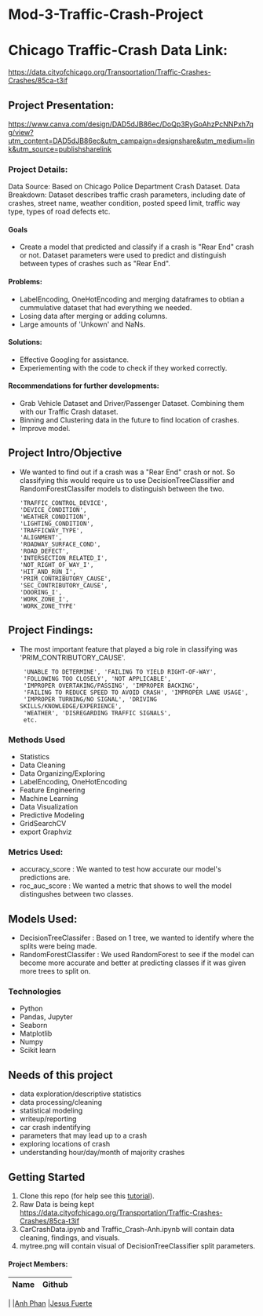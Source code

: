 # Mod-3-Traffic-Crash-Project


# Chicago Traffic-Crash Data Link:
https://data.cityofchicago.org/Transportation/Traffic-Crashes-Crashes/85ca-t3if

## Project Presentation:
https://www.canva.com/design/DAD5dJB86ec/DoQp3RyGoAhzPcNNPxh7qg/view?utm_content=DAD5dJB86ec&utm_campaign=designshare&utm_medium=link&utm_source=publishsharelink

### Project Details:
Data Source: Based on Chicago Police Department Crash Dataset. 
Data Breakdown: Dataset describes traffic crash parameters, including date of crashes, street name, weather condition, posted speed limit, traffic way type, types of road defects etc. 


#### Goals  
- Create a model that predicted and classify if a crash is "Rear End" crash or not. Dataset parameters were used to predict and distinguish between types of crashes such as "Rear End". 

#### Problems:
- LabelEncoding, OneHotEncoding and merging dataframes to obtian a cummulative dataset that had everything we needed.
- Losing data after merging or adding columns. 
- Large amounts of 'Unkown' and NaNs.

#### Solutions:
- Effective Googling for assistance.
- Experiementing with the code to check if they worked correctly. 

#### Recommendations for further developments:
- Grab Vehicle Dataset and Driver/Passenger Dataset. Combining them with our Traffic Crash dataset. 
- Binning and Clustering data in the future to find location of crashes.
- Improve model.

## Project Intro/Objective
- We wanted to find out if a crash was a "Rear End" crash or not. So classifying this would require us to use DecisionTreeClassifier and RandomForestClassifer models to distinguish between the two. 
      
      'TRAFFIC_CONTROL_DEVICE',
      'DEVICE_CONDITION', 
      'WEATHER_CONDITION', 
      'LIGHTING_CONDITION',
      'TRAFFICWAY_TYPE', 
      'ALIGNMENT', 
      'ROADWAY_SURFACE_COND', 
      'ROAD_DEFECT',
      'INTERSECTION_RELATED_I', 
      'NOT_RIGHT_OF_WAY_I', 
      'HIT_AND_RUN_I',
      'PRIM_CONTRIBUTORY_CAUSE', 
      'SEC_CONTRIBUTORY_CAUSE', 
      'DOORING_I',
      'WORK_ZONE_I', 
      'WORK_ZONE_TYPE'
  
## Project Findings:
- The most important feature that played a big role in classifying was 'PRIM_CONTRIBUTORY_CAUSE'.

       'UNABLE TO DETERMINE', 'FAILING TO YIELD RIGHT-OF-WAY',
       'FOLLOWING TOO CLOSELY', 'NOT APPLICABLE',
       'IMPROPER OVERTAKING/PASSING', 'IMPROPER BACKING',
       'FAILING TO REDUCE SPEED TO AVOID CRASH', 'IMPROPER LANE USAGE',
       'IMPROPER TURNING/NO SIGNAL', 'DRIVING SKILLS/KNOWLEDGE/EXPERIENCE',
       'WEATHER', 'DISREGARDING TRAFFIC SIGNALS',
       etc.

### Methods Used
* Statistics
* Data Cleaning
* Data Organizing/Exploring
* LabelEncoding, OneHotEncoding
* Feature Engineering
* Machine Learning
* Data Visualization
* Predictive Modeling
* GridSearchCV
* export Graphviz

### Metrics Used:
- accuracy_score : We wanted to test how accurate our model's predictions are.
- roc_auc_score : We wanted a metric that shows to well the model distingushes between two classes. 

## Models Used:
- DecisionTreeClassifer : Based on 1 tree, we wanted to identify where the splits were being made.
- RandomForestClassifer : We used RandomForest to see if the model can become more accurate and better at predicting classes if it was given more trees to split on. 
    
### Technologies
* Python
* Pandas, Jupyter
* Seaborn
* Matplotlib
* Numpy
* Scikit learn


## Needs of this project
- data exploration/descriptive statistics
- data processing/cleaning
- statistical modeling
- writeup/reporting
- car crash indentifying
- parameters that may lead up to a crash
- exploring locations of crash
- understanding hour/day/month of majority crashes


## Getting Started

1. Clone this repo (for help see this [tutorial](https://help.github.com/articles/cloning-a-repository/)).
2. Raw Data is being kept https://data.cityofchicago.org/Transportation/Traffic-Crashes-Crashes/85ca-t3if
3. CarCrashData.ipynb and Traffic_Crash-Anh.ipynb will contain data cleaning, findings, and visuals. 
4. mytree.png will contain visual of DecisionTreeClassifier split parameters.



#### Project Members:

|Name     |  Github   | 
|---------|-----------------|
|
|[Anh Phan](https://github.com/anhbiphan)
|[Jesus Fuerte](https://github.com/jesus12279)


